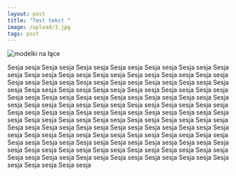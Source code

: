 ```yaml
---
layout: post
title: "Test tekst "
image: /upload/3.jpg
tags: post
---
```

![modelki na łące](/upload/2.jpg)



Sesja sesja Sesja sesja Sesja sesja Sesja sesja Sesja sesja Sesja sesja Sesja sesja Sesja sesja Sesja sesja Sesja sesja Sesja sesja Sesja sesja Sesja sesja Sesja sesja Sesja sesja Sesja sesja Sesja sesja Sesja sesja Sesja sesja Sesja sesja Sesja sesja Sesja sesja Sesja sesja Sesja sesja Sesja sesja Sesja sesja Sesja sesja Sesja sesja Sesja sesja Sesja sesja Sesja sesja Sesja sesja Sesja sesja Sesja sesja Sesja sesja Sesja sesja Sesja sesja Sesja sesja Sesja sesja Sesja sesja Sesja sesja Sesja sesja Sesja sesja Sesja sesja Sesja sesja Sesja sesja Sesja sesja Sesja sesja Sesja sesja Sesja sesja Sesja sesja Sesja sesja Sesja sesja Sesja sesja Sesja sesja Sesja sesja Sesja sesja Sesja sesja Sesja sesja Sesja sesja Sesja sesja Sesja sesja Sesja sesja Sesja sesja Sesja sesja Sesja sesja Sesja sesja Sesja sesja Sesja sesja Sesja sesja Sesja sesja Sesja sesja Sesja sesja Sesja sesja Sesja sesja Sesja sesja Sesja sesja Sesja sesja Sesja sesja Sesja sesja Sesja sesja Sesja sesja Sesja sesja Sesja sesja Sesja sesja Sesja sesja Sesja sesja
